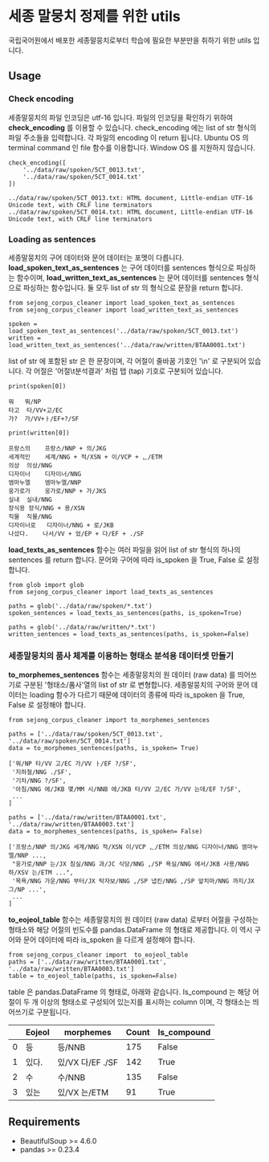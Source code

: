 # 세종 말뭉치 정제를 위한 utils

국립국어원에서 배포한 세종말뭉치로부터 학습에 필요한 부분만을 취하기 위한 utils 입니다.

## Usage

### Check encoding

세종말뭉치의 파일 인코딩은 utf-16 입니다. 파일의 인코딩을 확인하기 위하여 **check_encoding** 를 이용할 수 있습니다. check_encoding 에는 list of str 형식의 파일 주소들을 입력합니다. 각 파일의 encoding 이 return 됩니다. Ubuntu OS 의 terminal command 인 file 함수를 이용합니다. Window OS 를 지원하지 않습니다.

    check_encoding([
        '../data/raw/spoken/5CT_0013.txt',
        '../data/raw/spoken/5CT_0014.txt'
    ])

    ../data/raw/spoken/5CT_0013.txt: HTML document, Little-endian UTF-16 Unicode text, with CRLF line terminators
    ../data/raw/spoken/5CT_0014.txt: HTML document, Little-endian UTF-16 Unicode text, with CRLF line terminators

### Loading as sentences

세종말뭉치의 구어 데이터와 문어 데이터는 포멧이 다릅니다. **load_spoken_text_as_sentences** 는 구어 데이터를 sentences 형식으로 파싱하는 함수이며, **load_written_text_as_sentences** 는 문어 데이터를 sentences 형식으로 파싱하는 함수입니다. 둘 모두 list of str 의 형식으로 문장을 return 합니다.

    from sejong_corpus_cleaner import load_spoken_text_as_sentences
    from sejong_corpus_cleaner import load_written_text_as_sentences

    spoken = load_spoken_text_as_sentences('../data/raw/spoken/5CT_0013.txt')
    written = load_written_text_as_sentences('../data/raw/written/BTAA0001.txt')

list of str 에 포함된 str 은 한 문장이며, 각 어절이 줄바꿈 기호인 '\n' 로 구분되어 있습니다. 각 어절은 '어절\t분석결과' 처럼 탭 (tap) 기호로 구분되어 있습니다.

    print(spoken[0])

    뭐	뭐/NP
    타고	타/VV+고/EC
    가?	가/VV+ㅏ/EF+?/SF

    print(written[0])

    프랑스의	프랑스/NNP + 의/JKG
    세계적인	세계/NNG + 적/XSN + 이/VCP + ᆫ/ETM
    의상	의상/NNG
    디자이너	디자이너/NNG
    엠마누엘	엠마누엘/NNP
    웅가로가	웅가로/NNP + 가/JKS
    실내	실내/NNG
    장식용	장식/NNG + 용/XSN
    직물	직물/NNG
    디자이너로	디자이너/NNG + 로/JKB
    나섰다.	나서/VV + 었/EP + 다/EF + ./SF

**load_texts_as_sentences** 함수는 여러 파일을 읽어 list of str 형식의 하나의 sentences 를 return 합니다. 문어와 구어에 따라 is_spoken 을 True, False 로 설정합니다.

    from glob import glob
    from sejong_corpus_cleaner import load_texts_as_sentences

    paths = glob('../data/raw/spoken/*.txt')
    spoken_sentences = load_texts_as_sentences(paths, is_spoken=True)

    paths = glob('../data/raw/written/*.txt')
    written_sentences = load_texts_as_sentences(paths, is_spoken=False)

### 세종말뭉치의 품사 체계를 이용하는 형태소 분석용 데이터셋 만들기

**to_morphemes_sentences** 함수는 세종말뭉치의 원 데이터 (raw data) 를 띄어쓰기로 구분된 '형태소/품사'열의 list of str 로 변형합니다. 세종말뭉치의 구어와 문어 데이터는 loading 함수가 다르기 때문에 데이터의 종류에 따라 is_spoken 을 True, False 로 설정해야 합니다.

    from sejong_corpus_cleaner import to_morphemes_sentences

    paths = ['../data/raw/spoken/5CT_0013.txt', '../data/raw/spoken/5CT_0014.txt']
    data = to_morphemes_sentences(paths, is_spoken= True)

    ['뭐/NP 타/VV 고/EC 가/VV ㅏ/EF ?/SF',
     '지하철/NNG ./SF',
     '기차/NNG ?/SF',
     '아침/NNG 에/JKB 몇/MM 시/NNB 에/JKB 타/VV 고/EC 가/VV 는데/EF ?/SF',
     ...
    ]

    paths = ['../data/raw/written/BTAA0001.txt', '../data/raw/written/BTAA0003.txt']
    data = to_morphemes_sentences(paths, is_spoken= False)

    ['프랑스/NNP 의/JKG 세계/NNG 적/XSN 이/VCP ᆫ/ETM 의상/NNG 디자이너/NNG 엠마누엘/NNP ...,
     "웅가로/NNP 는/JX 침실/NNG 과/JC 식당/NNG ,/SP 욕실/NNG 에서/JKB 사용/NNG 하/XSV 는/ETM ...",
     '목욕/NNG 가운/NNG 부터/JX 탁자보/NNG ,/SP 냅킨/NNG ,/SP 앞치마/NNG 까지/JX 그/NP ...',
     ...
    ]

**to_eojeol_table** 함수는 세종말뭉치의 원 데이터 (raw data) 로부터 어절을 구성하는 형태소와 해당 어절의 빈도수를 pandas.DataFrame 의 형태로 제공합니다. 이 역시 구어와 문어 데이터에 따라 is_spoken 을 다르게 설정해야 합니다.

    from sejong_corpus_cleaner import  to_eojeol_table
    paths = ['../data/raw/written/BTAA0001.txt', '../data/raw/written/BTAA0003.txt']
    table = to_eojeol_table(paths, is_spoken=False)

table 은 pandas.DataFrame 의 형태로, 아래와 같습니다. Is_compound 는 해당 어절이 두 개 이상의 형태소로 구성되어 있는지를 표시하는 column 이며, 각 형태소는 띄어쓰기로 구분됩니다.

| | Eojeol | morphemes | Count | Is_compound |
| --- | --- | --- |  --- | --- |
| 0 | 등 | 등/NNB | 175 | False |
| 1 | 있다. | 있/VX 다/EF ./SF | 142 | True |
| 2 | 수 | 수/NNB | 135 | False |
| 3 | 있는 | 있/VX 는/ETM | 91 | True |

## Requirements

- BeautifulSoup >= 4.6.0
- pandas >= 0.23.4
